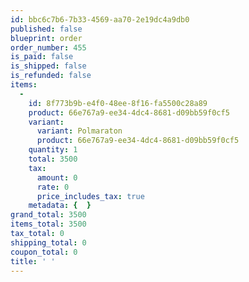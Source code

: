 ```yaml
---
id: bbc6c7b6-7b33-4569-aa70-2e19dc4a9db0
published: false
blueprint: order
order_number: 455
is_paid: false
is_shipped: false
is_refunded: false
items:
  -
    id: 8f773b9b-e4f0-48ee-8f16-fa5500c28a89
    product: 66e767a9-ee34-4dc4-8681-d09bb59f0cf5
    variant:
      variant: Polmaraton
      product: 66e767a9-ee34-4dc4-8681-d09bb59f0cf5
    quantity: 1
    total: 3500
    tax:
      amount: 0
      rate: 0
      price_includes_tax: true
    metadata: {  }
grand_total: 3500
items_total: 3500
tax_total: 0
shipping_total: 0
coupon_total: 0
title: ' '
---
```

